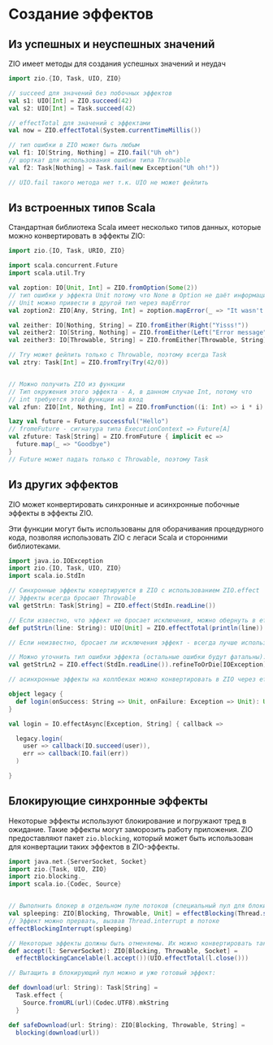 # Создание эффектов

## Из успешных и неуспешных значений

ZIO имеет методы для создания успешных значений и неудач

```scala
import zio.{IO, Task, UIO, ZIO}

// succeed для значений без побочных эффектов
val s1: UIO[Int] = ZIO.succeed(42)
val s2: UIO[Int] = Task.succeed(42)

// effectTotal для значений с эффектами
val now = ZIO.effectTotal(System.currentTimeMillis())

// тип ошибки в ZIO может быть любым
val f1: IO[String, Nothing] = ZIO.fail("Uh oh")
// шорткат для использования ошибки типа Throwable
val f2: Task[Nothing] = Task.fail(new Exception("Uh oh!"))

// UIO.fail такого метода нет т.к. UIO не может фейлить
```

## Из встроенных типов Scala

Стандартная библиотека Scala имеет несколько типов данных, которые можно конвертировать в эффекты ZIO:

```scala
import zio.{IO, Task, URIO, ZIO}

import scala.concurrent.Future
import scala.util.Try

val zoption: IO[Unit, Int] = ZIO.fromOption(Some(2))
// тип ошибки у эффекта Unit потому что None в Option не даёт информации о том, почему значения нет
// Unit можно привести в другой тип через mapError
val zoption2: ZIO[Any, String, Int] = zoption.mapError(_ => "It wasn't here :(")

val zeither: IO[Nothing, String] = ZIO.fromEither(Right("Yisss!"))
val zeither2: IO[String, Nothing] = ZIO.fromEither(Left("Error message"))
val zeither3: IO[Throwable, String] = ZIO.fromEither[Throwable, String](Right("right"))

// Try может фейлить только с Throwable, поэтому всегда Task
val ztry: Task[Int] = ZIO.fromTry(Try(42/0))


// Можно получить ZIO из функции
// Тип окружения этого эффекта - A, в данном случае Int, потому что
// int требуется этой функции на вход
val zfun: ZIO[Int, Nothing, Int] = ZIO.fromFunction((i: Int) => i * i)

lazy val future = Future.successful("Hello")
// fromeFuture - сигнатура типа ExecutionContext => Future[A]
val zfuture: Task[String] = ZIO.fromFuture { implicit ec =>
  future.map(_ => "Goodbye")
}
// Future может падать только с Throwable, поэтому Task
```

## Из других эффектов

ZIO может конвертировать синхронные и асинхронные побочные эффекты в эффекты ZIO.

Эти функции могут быть использованы для оборачивания процедурного кода, позволяя использовать ZIO с легаси Scala и сторонними библиотеками.

```scala
import java.io.IOException
import zio.{IO, Task, UIO, ZIO}
import scala.io.StdIn

// Синхронные эффекты ковертируются в ZIO с использованием ZIO.effect
// Эффекты всегда бросают Throwable
val getStrLn: Task[String] = ZIO.effect(StdIn.readLine())

// Если известно, что эффект не бросает исключения, можно обернуть в effectTotal:
def putStrLn(line: String): UIO[Unit] = ZIO.effectTotal(println(line))

// Если неизвестно, бросает ли исключения эффект - всегда лучше использовать ZIO.effect.

// Можно уточнить тип ошибки эффекта (остальные ошибки будут фатальны):
val getStrLn2 = ZIO.effect(StdIn.readLine()).refineToOrDie[IOException]

// асинхронные эффекты на коллбеках можно конвертировать в ZIO через effectAsync

object legacy {
  def login(onSuccess: String => Unit, onFailure: Exception => Unit): Unit = ???
}

val login = IO.effectAsync[Exception, String] { callback =>

  legacy.login(
    user => callback(IO.succeed(user)),
    err => callback(IO.fail(err))
  )

}

```

## Блокирующие синхронные эффекты

Некоторые эффекты используют блокирование и погружают тред в ожидание. Такие эффекты могут заморозить работу приложения. ZIO предоставляют пакет `zio.blocking`, который может быть использован для конвертации таких эффектов в ZIO-эффекты.

```scala
import java.net.{ServerSocket, Socket}
import zio.{Task, UIO, ZIO}
import zio.blocking._
import scala.io.{Codec, Source}


// Выполнить блокер в отдельном пуле потоков (специальный пул для блокирующих эффектов)
val spleeping: ZIO[Blocking, Throwable, Unit] = effectBlocking(Thread.sleep(Long.MaxValue))
// Эффект можно прервать, вызвав Thread.interrupt в потоке
effectBlockingInterrupt(spleeping)

// Некоторые эффекты должны быть отменяемы. Их можно конвертировать так:
def accept(l: ServerSocket): ZIO[Blocking, Throwable, Socket] =
  effectBlockingCancelable(l.accept())(UIO.effectTotal(l.close()))

// Вытащить в блокирующий пул можно и уже готовый эффект:

def download(url: String): Task[String] =
  Task.effect {
    Source.fromURL(url)(Codec.UTF8).mkString
  }

def safeDownload(url: String): ZIO[Blocking, Throwable, String] =
  blocking(download(url))
```